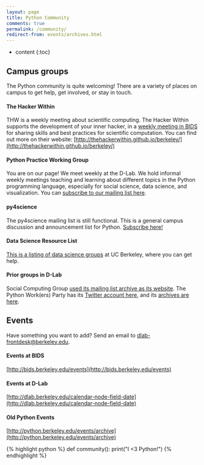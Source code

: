 ```yaml
---
layout: page
title: Python Community
comments: true
permalink: /community/
redirect-from: events/archives.html
---
```


* content
{:toc}

## Campus groups
The Python community is quite welcoming! There are a variety of places on campus to get help, get involved, or stay in touch.

#### The Hacker Within 
THW is a weekly meeting about scientific computing.
The Hacker Within supports the development of your inner hacker, in a [weekly meeting in BIDS](http://bids.berkeley.edu/about/directions-and-travel) for sharing skills and best practices for scientific computation. You can find out more on their website: [http://thehackerwithin.github.io/berkeley/](http://thehackerwithin.github.io/berkeley/)

#### Python Practice Working Group
You are on our page! We meet weekly at the D-Lab. We hold informal weekly meetings teaching and learning about different topics in the Python programming language, especially for social science, data science, and visualization. You can [subscribe to our mailing list here](https://groups.google.com/a/lists.berkeley.edu/d/forum/pythonpractice). 

#### py4science
The py4science mailing list is still functional. This is a general campus discussion and announcement list for Python. [Subscribe here!](https://calmail.berkeley.edu/manage/list/listinfo/py4science@lists.berkeley.edu)

#### Data Science Resource List
[This is a listing of data science groups](http://marwahaha.github.io/datamap/support) at UC Berkeley, where you can get help.

#### Prior groups in D-Lab

Social Computing Group [used its mailing list archive as its
website](https://www.mail-archive.com/socialcomputing@lists.berkeley.edu/). The Python Work(ers) Party has its [Twitter account
here](https://twitter.com/PyWorkParty), and its [archives are here](http://python.berkeley.edu/events/archive/).

## Events
Have something you want to add? Send an email to [dlab-frontdesk@berkeley.edu](mailto:dlab-frontdesk@berkeley.edu).

#### Events at BIDS
[http://bids.berkeley.edu/events](http://bids.berkeley.edu/events)

#### Events at D-Lab
[http://dlab.berkeley.edu/calendar-node-field-date](http://dlab.berkeley.edu/calendar-node-field-date)

#### Old Python Events
[http://python.berkeley.edu/events/archive](http://python.berkeley.edu/events/archive)

{% highlight python %}
def community():
    print("I <3 Python!")
{% endhighlight %}


